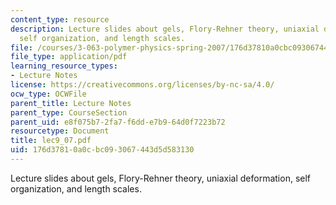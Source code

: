 ```yaml
---
content_type: resource
description: Lecture slides about gels, Flory-Rehner theory, uniaxial deformation,
  self organization, and length scales.
file: /courses/3-063-polymer-physics-spring-2007/176d37810a0cbc093067443d5d583130_lec9_07.pdf
file_type: application/pdf
learning_resource_types:
- Lecture Notes
license: https://creativecommons.org/licenses/by-nc-sa/4.0/
ocw_type: OCWFile
parent_title: Lecture Notes
parent_type: CourseSection
parent_uid: e8f075b7-2fa7-f6dd-e7b9-64d0f7223b72
resourcetype: Document
title: lec9_07.pdf
uid: 176d3781-0a0c-bc09-3067-443d5d583130
---
```

Lecture slides about gels, Flory-Rehner theory, uniaxial deformation, self organization, and length scales.